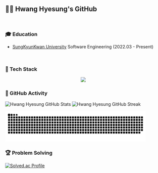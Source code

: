 ## 🧞‍♂️ Hwang Hyesung's GitHub
<br>

### 🎓 Education
- [SungKyunKwan University](https://cse.skku.edu/cse/index.do) Software Engineering (2022.03 - Present)

<br>

### 🔧 Tech Stack
<p align="center">
  <img src="https://skillicons.dev/icons?i=c,cpp,java,js,ts,react,nextjs,spring,redis,docker,nginx,aws,git,github,figma" />
</p>

### 🌱 GitHub Activity
<p>
  <img height="160em" src="https://github-readme-stats.vercel.app/api?username=hwang-hyesung&show_icons=true&theme=transparent&hide_border=true&rank_icon=github" alt="Hwang Hyesung GitHub Stats" />
  <img height="160em" src="https://github-readme-streak-stats.herokuapp.com/?user=hwang-hyesung&theme=transparent&hide_border=true" alt="Hwang Hyesung GitHub Streak" />
</p>
  <img src="https://github.com/platane/snk/raw/output/github-contribution-grid-snake.svg" alt="snake gif" width="90%"/>

<br>

### 🏆 Problem Solving
  <a href="https://solved.ac/hwanghs7008">
    <img src="http://mazassumnida.wtf/api/generate_badge?boj=hwanghs7008" alt="Solved.ac Profile" />
  </a>
